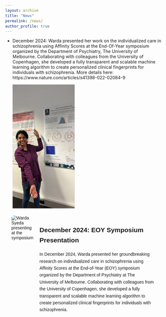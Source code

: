 ```yaml
---
layout: archive
title: "News"
permalink: /news/
author_profile: true
---
```


<ul>
  
  <li> 
    <p> December 2024: Warda presented her work on the individualized care in schizophrenia using Affinity Scores at the End-Of-Year symposium organized by the Department of Psychiatry, The University of Melbourne. Collaborating with colleagues from the University of Copenhagen, she developed a fully transparent and scalable machine learning algorithm to create personalized clinical fingerprints for individuals with schizophrenia. More details here: https://www.nature.com/articles/s41398-022-02084-9 </p>
<img title="warda DoP" alt="Alt text" src="/images/warda_DoP_2024.jpeg" width="200" height="400" class="center">
 </li>


  
</ul>

<!DOCTYPE html>
<html lang="en">
<head>
    <meta charset="UTF-8">
    <meta name="viewport" content="width=device-width, initial-scale=1.0">
    <title>Warda Syeda - News</title>
    <style>
        .container {
            display: flex;
            align-items: flex-start;
            margin: 20px;
            font-family: Arial, sans-serif;
        }
        .photo {
            margin-right: 20px;
        }
        .photo img {
            max-width: 150px;
            height: auto;
            border-radius: 8px;
        }
        .text {
            max-width: 600px;
            line-height: 1.6;
        }
    </style>
</head>
<body>
    <div class="container">
        <div class="photo">
            <img src="your-photo.jpg" alt="Warda Syeda presenting at the symposium">
        </div>
        <div class="text">
            <h2>December 2024: EOY Symposium Presentation</h2>
            <p>In December 2024, Warda presented her groundbreaking research on individualized care in schizophrenia using Affinity Scores at the End-of-Year (EOY) symposium organized by the Department of Psychiatry at The University of Melbourne. Collaborating with colleagues from the University of Copenhagen, she developed a fully transparent and scalable machine learning algorithm to create personalized clinical fingerprints for individuals with schizophrenia.</p>
        </div>
    </div>
</body>
</html>


